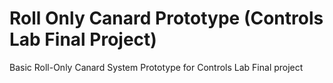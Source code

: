 # Roll Only Canard Prototype (Controls Lab Final Project)
 Basic Roll-Only Canard System Prototype for Controls Lab Final project
